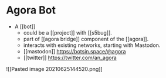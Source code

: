 # Agora Bot

- A [[bot]] 
	- could be a [[project]] with [[s5bug]].
	- part of [[agora bridge]] component of the [[agora]].
	- interacts with existing networks, starting with Mastodon.
	- [[mastodon]] https://botsin.space/@agora
	- [[twitter]] https://twitter.com/an_agora

![[Pasted image 20210625144520.png]]